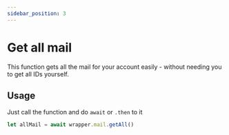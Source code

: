 ```yaml
---
sidebar_position: 3
---
```


# Get all mail

This function gets all the mail for your account easily - without needing you to get all IDs yourself.

## Usage

Just call the function and do `await` or `.then` to it
```js
let allMail = await wrapper.mail.getAll()
```
